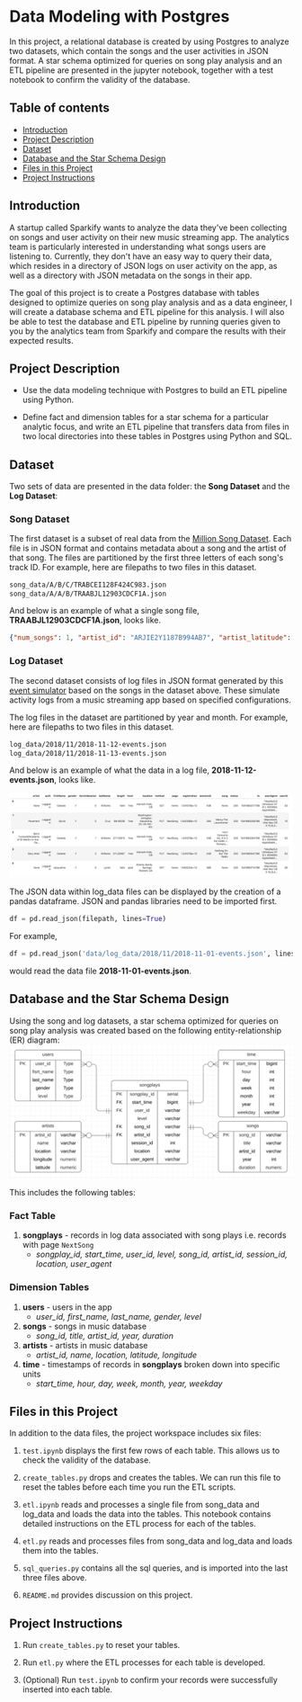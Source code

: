 # Data Modeling with Postgres
>
In this project, a relational database is created by using Postgres to analyze two datasets, which contain the songs and the user activities in JSON format. A star schema optimized for queries on song play analysis and an ETL pipeline are presented in the jupyter notebook, together with a test notebook to confirm the validity of the database.

## Table of contents

* [Introduction](#introduction)
* [Project Description](#project-description)
* [Dataset](#dataset)
* [Database and the Star Schema Design](#database-and-the-star-schema-design)
* [Files in this Project](#files-in-this-project)
* [Project Instructions](#project-instructions)

## Introduction
A startup called Sparkify wants to analyze the data they've been collecting on songs and user activity on their new music streaming app. The analytics team is particularly interested in understanding what songs users are listening to. Currently, they don't have an easy way to query their data, which resides in a directory of JSON logs on user activity on the app, as well as a directory with JSON metadata on the songs in their app.

The goal of this project is to create a Postgres database with tables designed to optimize queries on song play analysis and as a data engineer, I will create a database schema and ETL pipeline for this analysis. I will also be able to test the database and ETL pipeline by running queries given to you by the analytics team from Sparkify and compare the results with their expected results.

## Project Description
* Use the data modeling technique with Postgres to build an ETL pipeline using Python.

* Define fact and dimension tables for a star schema for a particular analytic focus, and write an ETL pipeline that transfers data from files in two local directories into these tables in Postgres using Python and SQL.

## Dataset
Two sets of data are presented in the data folder: the **Song Dataset** and the **Log Dataset**:

### Song Dataset
The first dataset is a subset of real data from the [Million Song Dataset](https://labrosa.ee.columbia.edu/millionsong/). Each file is in JSON format and contains metadata about a song and the artist of that song. The files are partitioned by the first three letters of each song's track ID. For example, here are filepaths to two files in this dataset.

```
song_data/A/B/C/TRABCEI128F424C983.json
song_data/A/A/B/TRAABJL12903CDCF1A.json
```

And below is an example of what a single song file, **TRAABJL12903CDCF1A.json**, looks like.

```json
{"num_songs": 1, "artist_id": "ARJIE2Y1187B994AB7", "artist_latitude": null, "artist_longitude": null, "artist_location": "", "artist_name": "Line Renaud", "song_id": "SOUPIRU12A6D4FA1E1", "title": "Der Kleine Dompfaff", "duration": 152.92036, "year": 0}
```

### Log Dataset
The second dataset consists of log files in JSON format generated by this [event simulator](https://github.com/Interana/eventsim) based on the songs in the dataset above. These simulate activity logs from a music streaming app based on specified configurations.

The log files in the dataset are partitioned by year and month. For example, here are filepaths to two files in this dataset.

```
log_data/2018/11/2018-11-12-events.json
log_data/2018/11/2018-11-13-events.json
```

And below is an example of what the data in a log file, **2018-11-12-events.json**, looks like.

![Log-data image](/images/log-data.png)

The JSON data within log_data files can be displayed by the creation of a pandas dataframe. JSON and pandas libraries need to be imported first.

```python
df = pd.read_json(filepath, lines=True)
```

For example,
```python
df = pd.read_json('data/log_data/2018/11/2018-11-01-events.json', lines=True)
```
would read the data file **2018-11-01-events.json**.

## Database and the Star Schema Design
Using the song and log datasets, a star schema optimized for queries on song play analysis was created based on the following entity-relationship (ER) diagram:
![ER Diagram](/images/ERD.png)

This includes the following tables:
### Fact Table
1. **songplays** - records in log data associated with song plays i.e. records with page `NextSong`
    * *songplay_id, start_time, user_id, level, song_id, artist_id, session_id, location, user_agent*
### Dimension Tables
1. **users** - users in the app
    * *user_id, first_name, last_name, gender, level*
2. **songs** - songs in music database
    * *song_id, title, artist_id, year, duration*
3. **artists** - artists in music database
    * *artist_id, name, location, latitude, longitude*
4. **time** - timestamps of records in **songplays** broken down into specific units
    * *start_time, hour, day, week, month, year, weekday*


## Files in this Project
In addition to the data files, the project workspace includes six files:

1. `test.ipynb` displays the first few rows of each table. This allows us to check the validity of the database.

2. `create_tables.py` drops and creates the tables. We can run this file to reset the tables before each time you run the ETL scripts.

3. `etl.ipynb` reads and processes a single file from song_data and log_data and loads the data into the tables. This notebook contains detailed instructions on the ETL process for each of the tables.

4. `etl.py` reads and processes files from song_data and log_data and loads them into the tables.

5. `sql_queries.py` contains all the sql queries, and is imported into the last three files above.

6. `README.md` provides discussion on this project.

## Project Instructions
1. Run `create_tables.py` to reset your tables.

2. Run `etl.py` where the ETL processes for each table is developed.

3. (Optional) Run `test.ipynb` to confirm your records were successfully inserted into each table.

